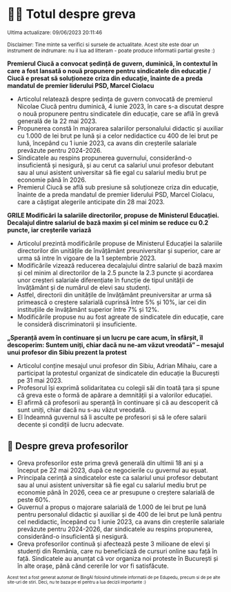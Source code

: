 # 👩‍🏫 Totul despre greva
<sub>Ultima actualizare: 09/06/2023 20:11:46</sub>

<sub>Disclaimer: Tine minte sa verifici si sursele de actualitate. Acest site este doar un instrument de indrumare: nu il lua ad litteram - poate produce informatii partial gresite :)</sub>

**Premierul Ciucă a convocat ședință de guvern, duminică, în contextul în care a fost lansată o nouă propunere pentru sindicatele din educație / Ciucă e presat să soluționeze criza din educație, înainte de a preda mandatul de premier liderului PSD, Marcel Ciolacu**

- Articolul relatează despre ședința de guvern convocată de premierul Nicolae Ciucă pentru duminică, 4 iunie 2023, în care s-a discutat despre o nouă propunere pentru sindicatele din educație, care se află în grevă generală de la 22 mai 2023.
- Propunerea constă în majorarea salariilor personalului didactic și auxiliar cu 1.000 de lei brut pe lună și a celor nedidactice cu 400 de lei brut pe lună, începând cu 1 iunie 2023, ca avans din creșterile salariale prevăzute pentru 2024-2026.
- Sindicatele au respins propunerea guvernului, considerând-o insuficientă și nesigură, și au cerut ca salariul unui profesor debutant sau al unui asistent universitar să fie egal cu salariul mediu brut pe economie până în 2026.
- Premierul Ciucă se află sub presiune să soluționeze criza din educație, înainte de a preda mandatul de premier liderului PSD, Marcel Ciolacu, care a câștigat alegerile anticipate din 28 mai 2023.

**GRILE Modificări la salariile directorilor, propuse de Ministerul Educației. Decalajul dintre salariul de bază maxim și cel minim se reduce cu 0.2 puncte, iar creșterile variază**

- Articolul prezintă modificările propuse de Ministerul Educației la salariile directorilor din unitățile de învățământ preuniversitar și superior, care ar urma să intre în vigoare de la 1 septembrie 2023.
- Modificările vizează reducerea decalajului dintre salariul de bază maxim și cel minim al directorilor de la 2.5 puncte la 2.3 puncte și acordarea unor creșteri salariale diferențiate în funcție de tipul unității de învățământ și de numărul de elevi sau studenți.
- Astfel, directorii din unitățile de învățământ preuniversitar ar urma să primească o creștere salarială cuprinsă între 5% și 10%, iar cei din instituțiile de învățământ superior între 7% și 12%.
- Modificările propuse nu au fost agreate de sindicatele din educație, care le consideră discriminatorii și insuficiente.

**„Speranță avem în continuare și un lucru pe care acum, în sfârșit, îl descoperim: Suntem uniți, chiar dacă nu ne-am văzut vreodată” – mesajul unui profesor din Sibiu prezent la protest**

- Articolul conține mesajul unui profesor din Sibiu, Adrian Mihaiu, care a participat la protestul organizat de sindicatele din educație la București pe 31 mai 2023.
- Profesorul își exprimă solidaritatea cu colegii săi din toată țara și spune că greva este o formă de apărare a demnității și a valorilor educației.
- El afirmă că profesorii au speranță în continuare și că au descoperit că sunt uniți, chiar dacă nu s-au văzut vreodată.
- El îndeamnă guvernul să îi asculte pe profesori și să le ofere salarii decente și condiții de lucru adecvate.

## 🏫 Despre greva profesorilor

- Greva profesorilor este prima grevă generală din ultimii 18 ani și a început pe 22 mai 2023, după ce negocierile cu guvernul au eșuat.
- Principala cerință a sindicatelor este ca salariul unui profesor debutant sau al unui asistent universitar să fie egal cu salariul mediu brut pe economie până în 2026, ceea ce ar presupune o creștere salarială de peste 60%.
- Guvernul a propus o majorare salarială de 1.000 de lei brut pe lună pentru personalul didactic și auxiliar și de 400 de lei brut pe lună pentru cel nedidactic, începând cu 1 iunie 2023, ca avans din creșterile salariale prevăzute pentru 2024-2026, dar sindicatele au respins propunerea, considerând-o insuficientă și nesigură.
- Greva profesorilor continuă și afectează peste 3 milioane de elevi și studenți din România, care nu beneficiază de cursuri online sau față în față. Sindicatele au anunțat că vor organiza noi proteste în București și în alte orașe, până când cererile lor vor fi satisfăcute.


<sub><sub>Acest text a fost generat automat de BingAI folosind ultimele informatii de pe Edupedu, precum si de pe alte site-uri de stiri. Deci, nu te baza pe el pentru a lua decizii importante :)</sub></sub>